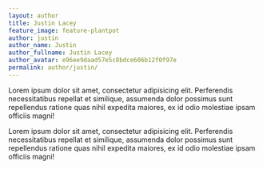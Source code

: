 ```yaml
---
layout: author
title: Justin Lacey
feature_image: feature-plantpot
author: justin
author_name: Justin
author_fullname: Justin Lacey
author_avatar: e96ee9daad57e5c8bdce606b12f0f97e
permalink: author/justin/
---
```


Lorem ipsum dolor sit amet, consectetur adipisicing elit. Perferendis necessitatibus repellat et similique, assumenda dolor possimus sunt repellendus ratione quas nihil expedita maiores, ex id odio molestiae ipsam officiis magni!

Lorem ipsum dolor sit amet, consectetur adipisicing elit. Perferendis necessitatibus repellat et similique, assumenda dolor possimus sunt repellendus ratione quas nihil expedita maiores, ex id odio molestiae ipsam officiis magni!
